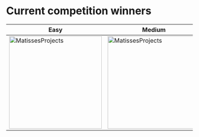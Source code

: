 # Current competition winners

| Easy | Medium | Hard |
| --- | --- | --- |
| <img src="https://fileserver.matissetec.dev/output/similarImages/630649313860780043/8827094617/8827094617/png" alt="MatissesProjects" width="250" height="250"> | <img src="https://fileserver.matissetec.dev/output/similarImages/630649313860780043/7430033841/7430033841/png" alt="MatissesProjects" width="250" height="250"> | <img src="https://fileserver.matissetec.dev/output/similarImages/630649313860780043/7002650281/7002650281/png" alt="MatissesProjects" width="250" height="250"> |
